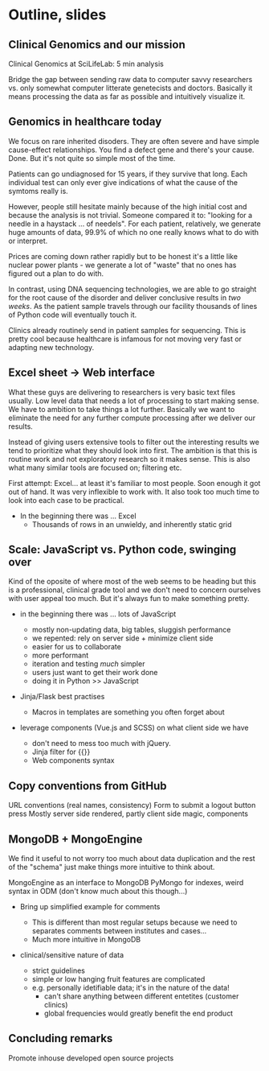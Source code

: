 # Outline, slides

## Clinical Genomics and our mission
Clinical Genomics at SciLifeLab: 5 min analysis

Bridge the gap between sending raw data to computer savvy researchers vs. only somewhat computer litterate genetecists and doctors. Basically it means processing the data as far as possible and intuitively visualize it.

## Genomics in healthcare today
We focus on rare inherited disoders. They are often severe and have simple
cause-effect relationships. You find a defect gene and there's your cause.
Done. But it's not quite so simple most of the time.

Patients can go undiagnosed for 15 years, if they
survive that long. Each individual test can only ever give indications of
what the cause of the symtoms really is.

However, people still hesitate mainly because of the high initial cost and because the analysis is not trivial. Someone compared it to: "looking for a needle in a haystack ... of needels". For each patient, relatively, we generate huge amounts of data, 99.9% of which no one really knows what to do with or interpret.

Prices are coming down rather rapidly but to be honest it's a little like nuclear power plants - we generate a lot of "waste" that no ones has figured out a plan to do with.

In contrast, using DNA sequencing technologies, we are able to go straight for the root cause of the disorder and deliver conclusive results in *two weeks*. As the patient sample travels through our facility thousands of lines of Python code will eventually touch it.

Clinics already routinely send in patient samples for sequencing. This is pretty cool because healthcare is infamous for not moving very fast or adapting new technology.

## Excel sheet -> Web interface
What these guys are delivering to researchers is very basic text files usually. Low level data that needs a lot of processing to start making sense. We have to ambition to take things a lot further. Basically we want to eliminate the need for any further compute processing after we deliver our results.

Instead of giving users extensive tools to filter out the interesting results we tend to prioritize what they should look into first. The ambition is that this is routine work and not exploratory research so it makes sense. This is also what many similar tools are focused on; filtering etc.

First attempt: Excel... at least it's familiar to most people. Soon enough it got out of hand. It was very inflexible to work with. It also took too much time to look into each case to be practical.

- In the beginning there was ... Excel
  - Thousands of rows in an unwieldy, and inherently static grid

## Scale: JavaScript vs. Python code, swinging over
Kind of the oposite of where most of the web seems to be heading but this is a professional, clinical grade tool and we don't need to concern ourselves with user appeal too much. But it's always fun to make something pretty.

- in the beginning there was ... lots of JavaScript
    - mostly non-updating data, big tables, sluggish performance
  - we repented: rely on server side + minimize client side
  - easier for us to collaborate
  - more performant
  - iteration and testing *much* simpler
  - users just want to get their work done
  - doing it in Python >> JavaScript

- Jinja/Flask best practises
  + Macros in templates are something you often forget about

- leverage components (Vue.js and SCSS) on what client side we have
  - don't need to mess too much with jQuery.
  - Jinja filter for {{}}
  - Web components syntax

## Copy conventions from GitHub
URL conventions (real names, consistency)
Form to submit a logout button press
Mostly server side rendered, partly client side magic, components

## MongoDB + MongoEngine
We find it useful to not worry too much about data duplication and the rest of the "schema" just make things more intuitive to think about.

MongoEngine as an interface to MongoDB
PyMongo for indexes, weird syntax in ODM (don't know much about this though...)

- Bring up simplified example for comments
  - This is different than most regular setups because we need to separates comments between institutes and cases...
  - Much more intuitive in MongoDB

- clinical/sensitive nature of data
  - strict guidelines
  - simple or low hanging fruit features are complicated
  - e.g. personally idetifiable data; it's in the nature of the data!
    - can't share anything between different entetites (customer clinics)
    - global frequencies would greatly benefit the end product

## Concluding remarks
Promote inhouse developed open source projects
